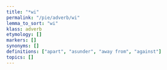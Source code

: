 ```yaml
---
title: "*wi"
permalink: "/pie/adverb/wi"
lemma_to_sort: "wi"
klass: adverb
etymology: []
markers: []
synonyms: []
definitions: ["apart", "asunder", "away from", "against"]
topics: []
---
```

